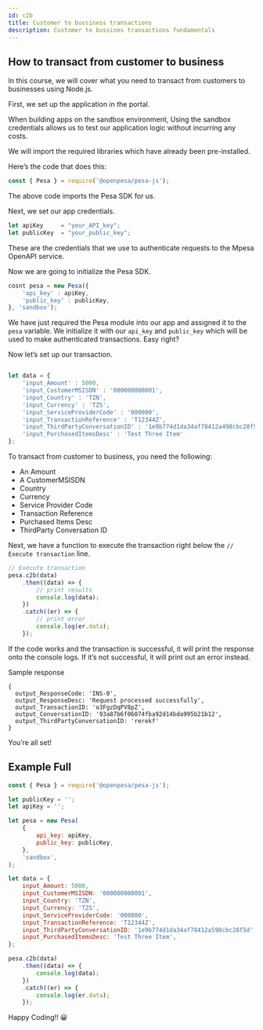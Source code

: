 ```yaml
---
id: c2b
title: Customer to bussiness transactions
description: Customer to bussines transactions fundamentals
---
```


## How to transact from customer to business

In this course, we will cover what you need to transact from customers to businesses using Node.js.

First, we set up the application in the portal.

When building apps on the sandbox environment, Using the sandbox credentials allows us to test our application logic without incurring any costs.

We will import the required libraries which have already been pre-installed.

Here’s the code that does this:


```js
const { Pesa } = require('@openpesa/pesa-js');
```

The above code imports the Pesa SDK for us.

Next, we set our app credentials.


```js
let apiKey     = "your_API_key";
let publicKey  = "your_public_key";
```

These are the credentials that we use to authenticate requests to the Mpesa OpenAPI service.

Now we are going to initialize the Pesa SDK.

```js
cosnt pesa = new Pesa({
    'api_key' : apiKey,
    'public_key' : publicKey,
}, 'sandbox');

```

We have just required the Pesa module into our app and assigned it to the `pesa` variable. We initialize it with our `api_key` and `public_key` which will be used to make authenticated transactions. Easy right?

Now let’s set up our transaction.

```js

let data = {
    'input_Amount' : 5000,
    'input_CustomerMSISDN' : '000000000001',
    'input_Country' : 'TZN',
    'input_Currency' : 'TZS',
    'input_ServiceProviderCode' : '000000',
    'input_TransactionReference' : 'T12344Z',
    'input_ThirdPartyConversationID' : '1e9b774d1da34af78412a498cbc28f5d',
    'input_PurchasedItemsDesc' : 'Test Three Item'
};

```

To transact from customer to business, you need the following:

- An Amount
- A CustomerMSISDN
- Country
- Currency
- Service Provider Code
- Transaction Reference
- Purchased Items Desc
- ThirdParty Conversation ID

Next, we have a function to execute the transaction right below the `// Execute transaction` line.


```js
// Execute transaction
pesa.c2b(data)
    .then((data) => {
        // print results
        console.log(data);
    })
    .catch((er) => {
        // print error
        console.log(er.data);
    });    
```


If the code works and the transaction is successful, it will print the response onto the console logs. If it’s not successful, it will print out an error instead.


Sample response
```
{
  output_ResponseCode: 'INS-0',
  output_ResponseDesc: 'Request processed successfully',
  output_TransactionID: 'o3FgzDqPV8pZ',
  output_ConversationID: '93a87b6f06074fba92d14bda995b21b12',
  output_ThirdPartyConversationID: 'rerekf'
}
```

You’re all set!



## Example Full 


```js
const { Pesa } = require('@openpesa/pesa-js');

let publicKey = '';
let apiKey = '';

let pesa = new Pesa(
    {
        api_key: apiKey,
        public_key: publicKey,
    },
    'sandbox',
);

let data = {
    input_Amount: 5000,
    input_CustomerMSISDN: '000000000001',
    input_Country: 'TZN',
    input_Currency: 'TZS',
    input_ServiceProviderCode: '000000',
    input_TransactionReference: 'T12344Z',
    input_ThirdPartyConversationID: '1e9b774d1da34af78412a598cbc28f5d',
    input_PurchasedItemsDesc: 'Test Three Item',
};

pesa.c2b(data)
    .then((data) => {
        console.log(data);
    })
    .catch((er) => {
        console.log(er.data);
    });
```

Happy Coding!! 😀
